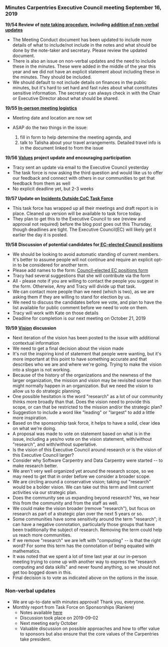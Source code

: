 ### Minutes Carpentries Executive Council meeting September 16, 2019

**19/54 Review of [note taking procedure](https://docs.google.com/document/d/195omPpTOAnwNsUCqbH6S7Wpt9WDqU5joQKGMofTYDmg/edit#), including [addition of non-verbal updates](https://github.com/carpentries-ec/conversations_ec_ed/issues/72)**



- The Meeting Conduct document has been updated to include more details of what to include/not include in the notes and what should be done by the note-taker and secretary. Please review the updated document.
- There is also an issue on non-verbal updates and the need to include these in the minutes. These were added in the middle of the year this year and we did not have an explicit statement about including these in the minutes. They should be included.
- We should default to not include details on finances in the public minutes, but it's hard to set hard and fast rules about what constitutes sensitive information. The secretary can always check in with the Chair or Executive Director about what should be shared.

**19/55 [In-person meeting logistics](https://github.com/carpentries-ec/conversations_ec_ed/issues/74)**

- Meeting date and location are now set

- ASAP do the two things in the issue: 

    1)  fill in form to help determine the meeting agenda, and 
    2) talk to Talisha about your travel arrangements. Detailed travel info is in the document linked to from the issue

  

**19/56 [Values](https://github.com/carpentries-ec/conversations_ec_ed/issues/20) project update and encouraging participation**



- Tracy sent an update via email to the Executive Council yesterday
- The task force is now asking the third question and would like us to offer our feedback and connect with others in our communities to get that feedback from them as well
- No explicit deadline yet, but 2-3 weeks

**19/57 Update on [Incidents Outside CoC Task Force](https://github.com/carpentries/task-forces/blob/master/2019/2019-07-incidents-outside-cocc.md)**



- This task force has wrapped up all their meetings and draft report is in place. Cleaned up version will be available to task force today.
- They plan to get this to the Executive Council to see (review and approval not required) before the blog post goes out this Thursday, though deadlines are tight. The Executive Council(EC) will likely get it earlier the day it is posted.

**19/58 Discussion of potential candidates for[ EC-elected Council positions](https://github.com/carpentries-ec/conversations_ec_ed/issues/73)**



- We should be looking to avoid automatic standing of current members. It's better to assume people will not continue and require an explicit opt-in to be considered for another term.
- Please add names to the form: [Council-elected EC positions form](https://docs.google.com/a/stanford.edu/forms/d/1-BNo8NMS-EVqGiD5oI6J5sUedkJNKAPwhtLv329srHk/edit?usp=drive_web)
- Tracy had several suggestions that she will contribute via the form
- All - please note if you are willing to contact the people you suggest in the form. Otherwise, Amy and Tracy will divide up that task.
- We can contact more people than we need (which is two), as we are asking them if they are willing to stand for election by us.
- We need to discuss the candidates before we vote, and plan to have the list available for public comment before we need to vote on them.
- Tracy will work with Kate on those details
- Deadline for completion is our next meeting on October 21, 2019

**19/59 [Vision](https://github.com/carpentries-ec/conversations_ec_ed/issues/70) discussion**



- Next iteration of the vision has been posted to the issue with additional contextual information
- We need to get a final decision about the vision made
- It's not the inspiring kind of statement that people were wanting, but it's more important at this point to have something accurate and that describes who we are and where we're going. Trying to make the vision into a slogan is not working.
- Because of the history of the organizations and the newness of the larger organization, the mission and vision may be revisited sooner than might normally happen in an organization. But we need the vision to allow us to do strategic planning.
- One possible hesitation is the word "research" as a lot of our community thinks more broadly than that. Does the vision need to provide this scope, or can that be restricted to the mission and/or the strategic plan?
- Suggestion to include a word like "leading" or "largest" to add a little more inspiration.
- Based on the sponsorship task force, it helps to have a solid, clear idea on what we're doing.
- A proposal was made to vote on statement based on what is in the issue, including a yes/no vote on the vision statement, with/without "research", and with/without superlative.
- Is the vision of this Executive Council around research or is the vision of this Executive Council larger?
- Consider why Software Carpentry and Data Carpentry were started -- to make research better. 
- We aren't very well organized yet around the research scope, so we may need to get that in order before we consider a broader scope. 
- We are circling around a conservative vision; taking out "research" would be a bolder vision. We can take out this term and limit current activities via our strategic plan. 
- Does the community see us expanding beyond research? Yes, we hear this from the community and from the staff as well.
- We could make the vision broader (remove "research"), but focus on research as part of a strategic plan over the next 5 years or so.
- Some communities have some sensitivity around the term "research"; it can have a negative connotation, particularly those groups that have been traditionally the subject of research. Removing the term could help us reach more communities.
- If we remove "research" we are left with "computing" -- is that the right word? For some this term has the connotation of being equated with mathematics.
- It was noted that we spent a lot of time last year at our in-person meeting trying to come up with another way to express the "research computing and data skills" and never found anything, so we should not get too bogged down in this.
- Final decision is to vote as indicated above on the options in the issue.

### Non-verbal updates 

*   We are up-to-date with minutes approval! Thank you, everyone.
*   Monthly report from Task Force on Sponsorships (Raniere)
    *   Notes available [here](https://docs.google.com/document/d/1K71w3RRdKF7NRV8XFNLAhdhZrg8lZTbq7VybZ64aNz0/edit?usp=sharing)
    *   Discussion took place on 2019-09-02
    *   Next meeting early October
    *   Valuable discussion on possible approaches and how to offer value to sponsors but also ensure that the core values of the Carpentries take president. 
